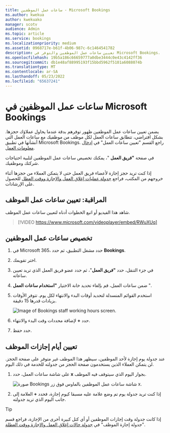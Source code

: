 ```yaml
---
title: ساعات عمل الموظفين - Microsoft Bookings
ms.author: kwekua
author: kwekuako
manager: scotv
audience: Admin
ms.topic: article
ms.service: bookings
ms.localizationpriority: medium
ms.assetid: 0968717e-b61f-4b06-987c-6c1464541782
description: تعيين ساعات عمل الموظفين والتوفر في Microsoft Bookings.
ms.openlocfilehash: 19b5a186c66659777a0dbe3444c0e43c4142ff36
ms.sourcegitcommit: db1e48af88995193f15bbd5962f5101a6088074b
ms.translationtype: MT
ms.contentlocale: ar-SA
ms.lasthandoff: 05/23/2022
ms.locfileid: "65637241"
---
```

# <a name="employee-working-hours-in-microsoft-bookings"></a>ساعات عمل الموظفين في Microsoft Bookings

يضمن تعيين ساعات عمل الموظفين ظهور توفرهم بدقة عندما يحاول عملاؤك حجزها. بشكل افتراضي، تتطابق ساعات العمل لكل موظف من موظفيك مع ساعات العمل التي أنشأتها في تطبيق Microsoft Bookings. راجع القسم "تعيين ساعات العمل" في [إدخال معلومات العمل](enter-business-information.md).

في صفحة **"فريق العمل** "، يمكنك تخصيص ساعات عمل الموظفين لتلبية احتياجات شركتك وموظفيك.

إذا كنت تريد حجز إجازة لأعضاء فريق العمل حتى لا يتمكن العملاء من حجزها أثناء خروجهم من المكتب، فراجع [جدولة عمليات إغلاق العمل والإجازة ووقت العطل](schedule-closures-time-off-vacation.md) للحصول على الإرشادات.

## <a name="watch-set-employee-working-hours"></a>المراقبة: تعيين ساعات عمل الموظف

شاهد هذا الفيديو أو اتبع الخطوات أدناه لتعيين ساعات عمل الموظف.

> [!VIDEO https://www.microsoft.com/videoplayer/embed/RWuXUq]

## <a name="customize-employee-working-hours"></a>تخصيص ساعات عمل الموظفين

1. في Microsoft 365، حدد مشغل التطبيق، ثم حدد **Bookings**.

1. اختر تقويمك.

1. في جزء التنقل، حدد **"فريق العمل**"، ثم حدد عضو فريق العمل الذي تريد تعيين ساعاته.

1. ضمن ساعات العمل، قم بإلغاء تحديد خانة الاختيار **"استخدام ساعات العمل** ".

1. استخدم القوائم المنسدلة لتحديد أوقات البدء والانتهاء لكل يوم. تتوفر الأوقات بزيادات قدرها 15 دقيقة.

   ![Image of Bookings staff working hours screen.](../media/bookings-staff-hours.png)

1. حدد **+** لإضافة محددات وقت البدء والانتهاء.

1. حدد حفظ.

## <a name="set-an-employees-days-off"></a>تعيين أيام إجازات الموظف

عند جدولة يوم إجازة لأحد الموظفين، سيظهر هذا الموظف غير متوفر على صفحة الحجز. لن يتمكن العملاء الذين يستخدمون صفحة الحجز من جدولته للخدمة في ذلك اليوم.

1. على شاشة ساعات العمل، حدد **x** بجوار اليوم الذي سيتوقف فيه الموظف.

   ![صورة Bookings شاشة ساعات عمل الموظفين بالماوس فوق زر x.](../media/bookings-staff-time-off.png)

1. إذا كنت تريد جدولة يوم تم وضع علامة عليه مسبقا كيوم إجازة، فحدد **+** العلامة إلى جانب اليوم الذي تريد جدولته.

> [!TIP]
> إذا كانت جدولة وقت إجازات الموظفين أو أي كتل كبيرة أخرى من الإجازة، فراجع قسم "جدولة إجازة الموظف" في [جدولة حالات إغلاق العمل والإجازة ووقت العطلة](schedule-closures-time-off-vacation.md#schedule-employee-time-off).
